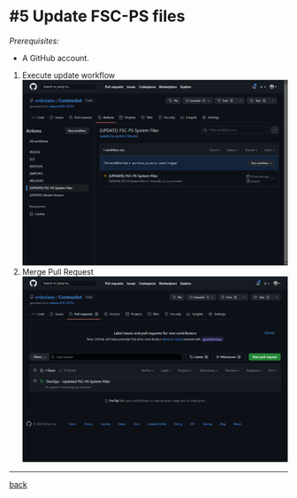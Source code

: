 # #5 Update FSC-PS files
*Prerequisites:* 
- A GitHub account.

1. Exeсute update workflow 
![Update workflow - start](/Scenarios/images/5a.png)
2. Merge Pull Request
![Update workflow - result](/Scenarios/images/5b.png)

---
[back](/README.md)